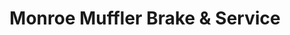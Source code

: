 ---
title: "Monroe Muffler Brake & Service"
url: /springville/monroe-muffler-brake-and-service/
shop: car repair
---
